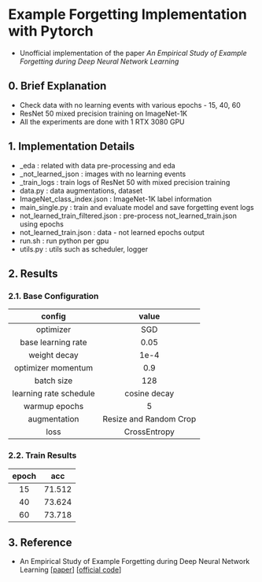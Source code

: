 # Example Forgetting Implementation with Pytorch
- Unofficial implementation of the paper *An Empirical Study of Example Forgetting during Deep Neural Network Learning*


## 0. Brief Explanation
- Check data with no learning events with various epochs - 15, 40, 60
- ResNet 50 mixed precision training on ImageNet-1K
- All the experiments are done with 1 RTX 3080 GPU


## 1. Implementation Details
- _eda : related with data pre-processing and eda
- _not_learned_json : images with no learning events
- _train_logs : train logs of ResNet 50 with mixed precision training
- data.py : data augmentations, dataset
- ImageNet_class_index.json : ImageNet-1K label information
- main_single.py : train and evaluate model and save forgetting event logs
- not_learned_train_filtered.json : pre-process not_learned_train.json using epochs
- not_learned_train.json : data - not learned epochs output
- run.sh : run python per gpu
- utils.py : utils such as scheduler, logger


## 2. Results
### 2.1. Base Configuration
|config|value|
|:-:|:-:|
|optimizer|SGD|
|base learning rate|0.05|
|weight decay|1e-4|
|optimizer momentum|0.9|
|batch size|128|
|learning rate schedule|cosine decay|
|warmup epochs|5|
|augmentation|Resize and Random Crop|
|loss|CrossEntropy|

### 2.2. Train Results
|epoch|acc|
|:-:|:-:|
|15|71.512|
|40|73.624|
|60|73.718|


## 3. Reference
- An Empirical Study of Example Forgetting during Deep Neural Network Learning [[paper](https://arxiv.org/abs/1812.05159)] [[official code](https://github.com/mtoneva/example_forgetting)]
